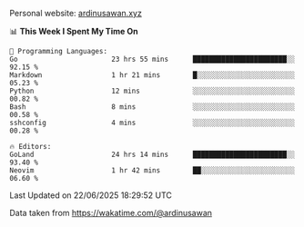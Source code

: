 Personal website: [ardinusawan.xyz](https://ardinusawan.xyz)

<!--START_SECTION:waka-->
📊 **This Week I Spent My Time On** 

```text
💬 Programming Languages: 
Go                       23 hrs 55 mins      ███████████████████████░░   92.15 % 
Markdown                 1 hr 21 mins        █░░░░░░░░░░░░░░░░░░░░░░░░   05.23 % 
Python                   12 mins             ░░░░░░░░░░░░░░░░░░░░░░░░░   00.82 % 
Bash                     8 mins              ░░░░░░░░░░░░░░░░░░░░░░░░░   00.58 % 
sshconfig                4 mins              ░░░░░░░░░░░░░░░░░░░░░░░░░   00.28 % 

🔥 Editors: 
GoLand                   24 hrs 14 mins      ███████████████████████░░   93.40 % 
Neovim                   1 hr 42 mins        ██░░░░░░░░░░░░░░░░░░░░░░░   06.60 % 
```


 Last Updated on 22/06/2025 18:29:52 UTC
<!--END_SECTION:waka-->
Data taken from https://wakatime.com/@ardinusawan
